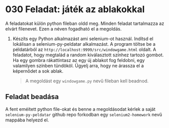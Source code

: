 # 030 Feladat: játék az ablakokkal

A feladatokat külön python fileban oldd meg. Minden feladat tartalmazza az elvárt filenevet. Ezen a néven fogadható el a megoldás.

1)  Készíts egy Python alkalmazást ami selenium-ot használ. Indítsd el lokálisan a selenium-py-peldatar alkalmazást. A program töltse be a példatárból az `http://localhost:9999/src/windowgame.html` oldalt. A feladatot, hogy megtalád a random kiválasztott színhez tartozó gombot. Ha egy gombra rákattintasz az egy új ablakot fog feldobni, egy valamilyen színben tündököl. Ügyelj arra, hogy ne árassza el a képernődet a sok ablak.
    > A megoldást egy `windowgame.py` nevű fileban kell beadnod.

## Feladat beadása
A fent eméített python file-okat és benne a megoldásodat kérlek a saját `selenium-py-peldatar` github repo forkodban egy `selenium2-homework` nevű mappába helyezd el.
